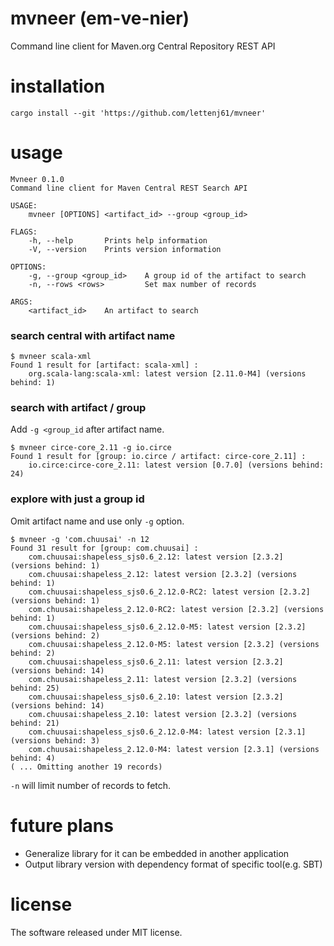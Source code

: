 # mvneer (em-ve-nier)
Command line client for Maven.org Central Repository REST API

# installation
```
cargo install --git 'https://github.com/lettenj61/mvneer'
```

# usage
```
Mvneer 0.1.0
Command line client for Maven Central REST Search API

USAGE:
    mvneer [OPTIONS] <artifact_id> --group <group_id>

FLAGS:
    -h, --help       Prints help information
    -V, --version    Prints version information

OPTIONS:
    -g, --group <group_id>    A group id of the artifact to search
    -n, --rows <rows>         Set max number of records

ARGS:
    <artifact_id>    An artifact to search
```

### search central with artifact name
```
$ mvneer scala-xml
Found 1 result for [artifact: scala-xml] :
    org.scala-lang:scala-xml: latest version [2.11.0-M4] (versions behind: 1)
```

### search with artifact / group

Add `-g <group_id` after artifact name.

```
$ mvneer circe-core_2.11 -g io.circe
Found 1 result for [group: io.circe / artifact: circe-core_2.11] :
    io.circe:circe-core_2.11: latest version [0.7.0] (versions behind: 24)
```

### explore with just a group id

Omit artifact name and use only `-g` option.

```
$ mvneer -g 'com.chuusai' -n 12
Found 31 result for [group: com.chuusai] :
    com.chuusai:shapeless_sjs0.6_2.12: latest version [2.3.2] (versions behind: 1)
    com.chuusai:shapeless_2.12: latest version [2.3.2] (versions behind: 1)
    com.chuusai:shapeless_sjs0.6_2.12.0-RC2: latest version [2.3.2] (versions behind: 1)
    com.chuusai:shapeless_2.12.0-RC2: latest version [2.3.2] (versions behind: 1)
    com.chuusai:shapeless_sjs0.6_2.12.0-M5: latest version [2.3.2] (versions behind: 2)
    com.chuusai:shapeless_2.12.0-M5: latest version [2.3.2] (versions behind: 2)
    com.chuusai:shapeless_sjs0.6_2.11: latest version [2.3.2] (versions behind: 14)
    com.chuusai:shapeless_2.11: latest version [2.3.2] (versions behind: 25)
    com.chuusai:shapeless_sjs0.6_2.10: latest version [2.3.2] (versions behind: 14)
    com.chuusai:shapeless_2.10: latest version [2.3.2] (versions behind: 21)
    com.chuusai:shapeless_sjs0.6_2.12.0-M4: latest version [2.3.1] (versions behind: 3)
    com.chuusai:shapeless_2.12.0-M4: latest version [2.3.1] (versions behind: 4)
( ... Omitting another 19 records)
```

`-n` will limit number of records to fetch.

# future plans
- Generalize library for it can be embedded in another application
- Output library version with dependency format of specific tool(e.g. SBT)

# license
The software released under MIT license.
